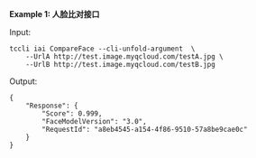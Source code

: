 **Example 1: 人脸比对接口**



Input: 

```
tccli iai CompareFace --cli-unfold-argument  \
    --UrlA http://test.image.myqcloud.com/testA.jpg \
    --UrlB http://test.image.myqcloud.com/testB.jpg
```

Output: 
```
{
    "Response": {
        "Score": 0.999,
        "FaceModelVersion": "3.0",
        "RequestId": "a8eb4545-a154-4f86-9510-57a8be9cae0c"
    }
}
```

